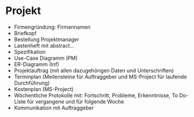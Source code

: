 Projekt
===
- Firmengründung: Firmennamen
- Briefkopf
- Bestellung Projektmanager 
- Lastenheft mit abstract…
- Spezifikation
 - Use-Case Diagramm (PM)
 - ER-Diagramm (Inf)
- Projektauftrag (mit allen dazugehörigen Daten und Unterschriften)
- Terminplan (Meilensteine für Auftraggeber und MS-Project für laufende Durchführung)
- Kostenplan (MS-Project)
- Wöchentliche Protokolle mit: Fortschritt, Probleme, Erkenntnisse, To Do-Liste für vergangene und für folgende Woche
- Kommunikation mit Auftraggeber